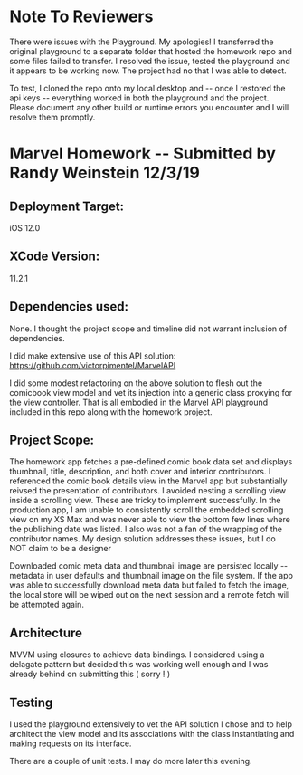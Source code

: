 # Note To Reviewers
There were issues with the Playground. My apologies! I transferred the original playground to a separate folder that hosted the homework repo and some files failed to transfer. I resolved the issue, tested the playground and it appears to be working now. The project had no that I was able to detect. 

To test, I cloned the repo onto my local desktop and -- once I restored the api keys -- everything worked in both the playground and the project. Please document any other build or runtime errors you encounter and I will resolve them promptly.


# Marvel Homework -- Submitted by Randy Weinstein 12/3/19

## Deployment Target: 
iOS 12.0

## XCode Version:
11.2.1

## Dependencies used:
None. I thought the project scope and timeline did not warrant inclusion of dependencies.

I did make extensive use of this API solution: 
https://github.com/victorpimentel/MarvelAPI

I did some modest refactoring on the above solution to flesh out the comicbook view model and vet its injection into a generic class proxying for the view controller. That is all embodied in the Marvel API playground included in this repo along with the homework project. 

## Project Scope:
The homework app fetches a pre-defined comic book data set and displays thumbnail, title, description, and both cover and interior contributors. I referenced the comic book details view in the Marvel app but substantially reivsed the presentation of contributors. I avoided nesting a scrolling view inside a scrolling view. These are tricky to implement successfully. In the production app, I am unable to consistently scroll the embedded scrolling view on my XS Max and was never able to view the bottom few lines where the publishing date was listed. I also was not a fan of the wrapping of the contributor names. My design solution addresses these issues, but I do NOT claim to be a designer

Downloaded comic meta data and thumbnail image are persisted locally -- metadata in user defaults and thumbnail image on the file system. If the app was able to successfully download meta data but failed to fetch the image, the local store will be wiped out on the next session and a remote fetch will be attempted again. 

## Architecture
MVVM using closures to achieve data bindings. I considered using a delagate pattern but decided this was working well enough and I was already behind on submitting this ( sorry ! )

## Testing 
I used the playground extensively to vet the API solution I chose and to help architect the view model and its associations with the class instantiating and making requests on its interface.

There are a couple of unit tests. I may do more later this evening. 


